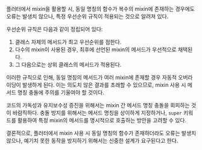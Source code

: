 플러터에서 mixin을 활용할 시, 동일 명칭의 함수가 복수의 mixin에 존재하는 경우에도 오류는 발생치 않으나, 특정 우선순위 규칙이 적용되는 것으로 알려져 있다.

우선순위 규칙은 다음과 같이 정립되어 있다:
1. 클래스 자체의 메서드가 최고 우선순위를 점한다.
2. 다수의 mixin이 사용된 경우, 최후에 선언된 mixin의 메서드가 우선적으로 채택된다.
3. 그 다음으로는 상위 클래스의 메서드가 적용된다.

이러한 규칙으로 인해, 동일 명칭의 메서드가 여러 mixin에 존재할 경우 자동적 오버라이딩이 발생하게 된다. 이는 의도치 않은 결과를 초래할 수 있으므로, mixin 사용 시 메서드 명칭 충돌에 주의를 기울여야 할 것이다.

코드의 가독성과 유지보수성 증진을 위해서는 mixin 간 메서드 명칭 충돌을 회피하는 것이 바람직하다. 충돌 방지를 위해서는 메서드 명칭을 상이하게 지정하거나, `super` 키워드를 활용하여 특정 mixin의 메서드를 명시적으로 호출하는 방안을 고려할 수 있다.

결론적으로, 플러터에서 mixin 사용 시 동일 명칭의 함수가 존재하더라도 오류는 발생치 않으나, 예기치 못한 동작을 방지하기 위해서는 신중한 설계가 요구된다고 한다.